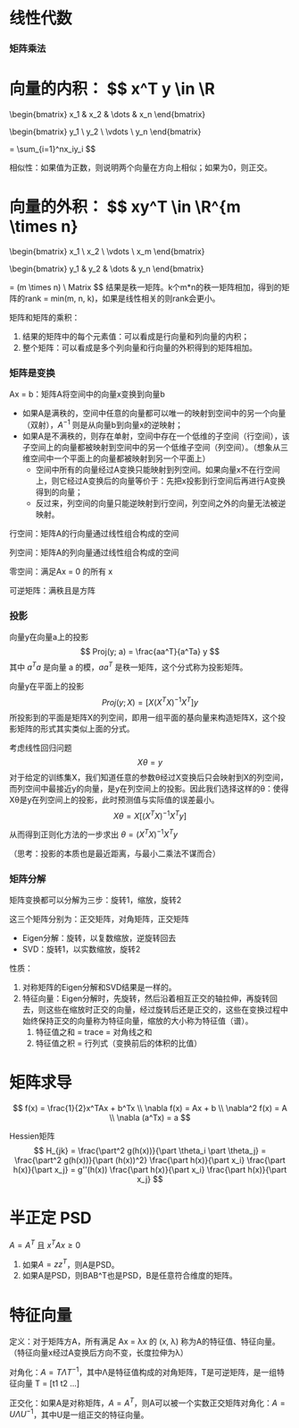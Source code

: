 # 线性代数

### 矩阵乘法

向量的内积：
$$
x^T y \in \R 
= 
\begin{bmatrix}
x_1 & x_2 & \dots & x_n
\end{bmatrix}

\begin{bmatrix}
y_1 \\
y_2 \\
\vdots \\
y_n
\end{bmatrix} 

= \sum_{i=1}^nx_iy_i
$$

相似性：如果值为正数，则说明两个向量在方向上相似；如果为0，则正交。



向量的外积：
$$
xy^T \in \R^{m \times n}
=
\begin{bmatrix}
x_1 \\
x_2 \\
\vdots \\
x_m
\end{bmatrix} 

\begin{bmatrix}
y_1 & y_2 & \dots & y_n
\end{bmatrix}

= 
(m \times n) \  Matrix
$$
结果是秩一矩阵。k个m*n的秩一矩阵相加，得到的矩阵的rank = min(m, n, k)，如果是线性相关的则rank会更小。



矩阵和矩阵的乘积：

1. 结果的矩阵中的每个元素值：可以看成是行向量和列向量的内积；
2. 整个矩阵：可以看成是多个列向量和行向量的外积得到的矩阵相加。



### 矩阵是变换

Ax = b：矩阵A将空间中的向量x变换到向量b

- 如果A是满秩的，空间中任意的向量都可以唯一的映射到空间中的另一个向量（双射），$A^{-1}$ 则是从向量b到向量x的逆映射；
- 如果A是不满秩的，则存在单射，空间中存在一个低维的子空间（行空间），该子空间上的向量都被映射到空间中的另一个低维子空间（列空间）。（想象从三维空间中一个平面上的向量都被映射到另一个平面上）
  - 空间中所有的向量经过A变换只能映射到列空间。如果向量x不在行空间上，则它经过A变换后的向量等价于：先把x投影到行空间后再进行A变换得到的向量；
  - 反过来，列空间的向量只能逆映射到行空间，列空间之外的向量无法被逆映射。

行空间：矩阵A的行向量通过线性组合构成的空间

列空间：矩阵A的列向量通过线性组合构成的空间

零空间：满足Ax = 0 的所有 x



可逆矩阵：满秩且是方阵



### 投影

向量y在向量a上的投影
$$
Proj(y; a) = \frac{aa^T}{a^Ta} y
$$
其中 $a^Ta$ 是向量 a 的模，$aa^T$ 是秩一矩阵，这个分式称为投影矩阵。



向量y在平面上的投影
$$
Proj(y;X) = [X(X^TX)^{-1}X^T]y
$$
所投影到的平面是矩阵X的列空间，即用一组平面的基向量来构造矩阵X，这个投影矩阵的形式其实类似上面的分式。



考虑线性回归问题
$$
X\theta = y
$$
对于给定的训练集X，我们知道任意的参数θ经过X变换后只会映射到X的列空间，而列空间中最接近y的向量，是y在列空间上的投影。因此我们选择这样的θ：使得Xθ是y在列空间上的投影，此时预测值与实际值的误差最小。
$$
X\theta = X[(X^TX)^{-1}X^Ty]
$$

从而得到正则化方法的一步求出 $θ = (X^TX)^{-1}X^Ty$

（思考：投影的本质也是最近距离，与最小二乘法不谋而合）



### 矩阵分解

矩阵变换都可以分解为三步：旋转1，缩放，旋转2

这三个矩阵分别为：正交矩阵，对角矩阵，正交矩阵

- Eigen分解：旋转，以复数缩放，逆旋转回去
- SVD：旋转1，以实数缩放，旋转2

性质：

1. 对称矩阵的Eigen分解和SVD结果是一样的。
2. 特征向量：Eigen分解时，先旋转，然后沿着相互正交的轴拉伸，再旋转回去，则这些在缩放时正交的向量，经过旋转后还是正交的，这些在变换过程中始终保持正交的向量称为特征向量，缩放的大小称为特征值（谱）。
   1. 特征值之和 = trace = 对角线之和
   2. 特征值之积 = 行列式（变换前后的体积的比值）



# 矩阵求导

$$
f(x) = \frac{1}{2}x^TAx + b^Tx \\
\nabla f(x) = Ax + b \\
\nabla^2 f(x) = A \\
\nabla (a^Tx) = a
$$

Hessien矩阵
$$
H_{jk} = \frac{\part^2 g(h(x))}{\part \theta_i \part \theta_j} 
= \frac{\part^2 g(h(x))}{\part (h(x))^2} \frac{\part h(x)}{\part x_i} \frac{\part h(x)}{\part x_j}
= g''(h(x)) \frac{\part h(x)}{\part x_i} \frac{\part h(x)}{\part x_j}
$$




# 半正定 PSD

$A = A^T$ 且 $x^TAx \ge 0$

1. 如果$A = zz^T$，则A是PSD。
2. 如果A是PSD，则BAB^T也是PSD，B是任意符合维度的矩阵。



# 特征向量

定义：对于矩阵方A，所有满足 Ax = λx 的 (x, λ) 称为A的特征值、特征向量。（特征向量x经过A变换后方向不变，长度拉伸为λ）

对角化：$A = TΛT^{-1}$，其中Λ是特征值构成的对角矩阵，T是可逆矩阵，是一组特征向量 T = [t1 t2 ...]

正交化：如果A是对称矩阵，$A = A^T$，则A可以被一个实数正交矩阵对角化：$A = UΛU^{-1}$，其中U是一组正交的特征向量。

